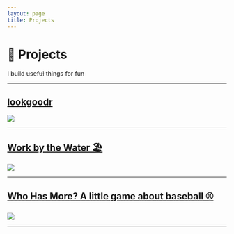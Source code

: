 ```yaml
---
layout: page
title: Projects
---
```

<h1>
  🔨 Projects
</h1>
<p>
  I build <del>useful</del> things for fun
</p>
<hr>

## <a href="{{ site.url }}/projects/lookgoodr">lookgoodr</a> 
<a href="{{ site.url }}/projects/lookgoodr">
    <img src="{{ site.url }}/assets/lookgoodr/stylists.PNG">
</a>
<hr>

## <a href="{{ site.url }}/projects/workbythewater">Work by the Water 🏖️</a> 
<a href="{{ site.url }}/projects/workbythewater">
    <img src="{{ site.url }}/assets/wbtw.PNG">
</a>
<hr>

## <a href="{{ site.url }}/projects/mlbwhohasmore">Who Has More? A little game about baseball ⚾</a> 
<a href="{{ site.url }}/projects/mlbwhohasmore">
    <img src="{{ site.url }}/assets/whohasmore.PNG">
</a>
<hr>

